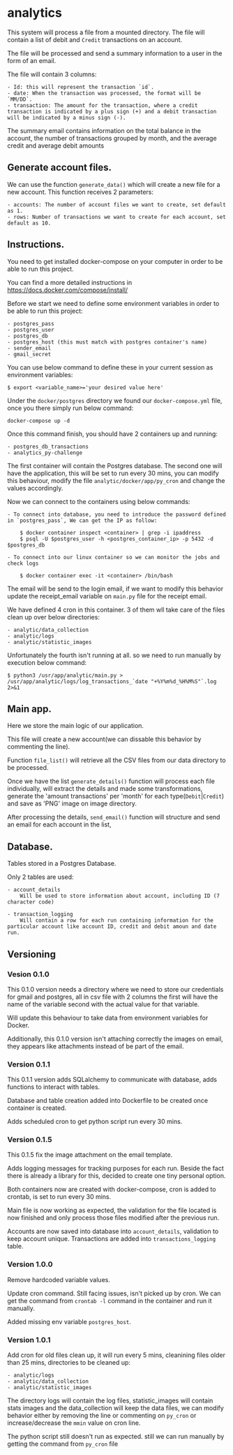 # analytics
This system will process a file from a mounted directory. The file will contain a list of debit and `Credit` transactions on an account.

The file will be processed and send a summary information to a user in the form of an email.

The file will contain 3 columns:

    - Id: this will represent the transaction `id`.
    - date: When the transaction was processed, the format will be `MM/DD`.
    - transaction: The amount for the transaction, where a credit transaction is indicated by a plus sign (+) and a debit transaction will be indicated by a minus sign (-). 

The summary email contains information on the total balance in the account, the number of
transactions grouped by month, and the average credit and average debit amounts

## Generate account files.
We can use the function `generate_data()` which will create a new file for a new account.
This function receives 2 parameters:

    - accounts: The number of account files we want to create, set default as 1.
    - rows: Number of transactions we want to create for each account, set default as 10.

## Instructions.
You need to get installed docker-compose on your computer in order to be able to run this project.

You can find a more detailed instructions in https://docs.docker.com/compose/install/

Before we start we need to define some environment variables in order to be able to run this project:

    - postgres_pass
    - postgres_user
    - postgres_db
    - postgres_host (this must match with postgres container's name)
    - sender_email
    - gmail_secret

You can use below command to define these in your current session as environment variables:

    $ export <variable_name>='your desired value here'

Under the `docker/postgres` directory we found our `docker-compose.yml` file, once you there simply run below command:

    docker-compose up -d

Once this command finish, you should have 2 containers up and running:

    - postgres_db_transactions
    - analytics_py-challenge

The first container will contain the Postgres database.
The second one will have the application, this will be set to run every 30 mins, you can modify this behaviour, modify the file `analytic/docker/app/py_cron` and change the values accordingly.

Now we can connect to the containers using below commands:

    - To connect into database, you need to introduce the password defined in `postgres_pass`, We can get the IP as follow:

        $ docker container inspect <container> | grep -i ipaddress
        $ psql -U $postgres_user -h <postgres_container_ip> -p 5432 -d $postgres_db

    - To connect into our linux container so we can monitor the jobs and check logs

        $ docker container exec -it <container> /bin/bash

The email will be send to the login email, if we want to modify this behavior update the receipt_email variable on `main.py` file for the receipt email.

We have defined 4 cron in this container. 3 of them wll take care of the files clean up over below directories:

    - analytic/data_collection
    - analytic/logs
    - analytic/statistic_images

Unfortunately the fourth isn't running at all. so we need to run manually by execution below command:

    $ python3 /usr/app/analytic/main.py > /usr/app/analytic/logs/log_transactions_`date "+%Y%m%d_%H%M%S"`.log 2>&1

## Main app.
Here we store the main logic of our application.

This file will create a new account(we can dissable this behavior by commenting the line).

Function `file_list()` will retrieve all the CSV files from our data directory to be processed.

Once we have the list `generate_details()` function will process each file individually, will extract the details and made some transformations, generate the 'amount transactions' per 'month' for each type(`Debit`|`Credit`) and save as 'PNG' image on image directory.

After processing the details, `send_email()` function will structure and send an email for each account in the list,

## Database.
Tables stored in a Postgres Database.

Only 2 tables are used:

    - account_details
        Will be used to store information about account, including ID (7 character code)

    - transaction_logging
        Will contain a row for each run containing information for the particular account like account ID, credit and debit amoun and date run.

## Versioning
### Vesion 0.1.0
This 0.1.0 version needs a directory where we need to store our credentials for gmail and postgres, all in csv file with 2 columns the first will have the name of the variable second with the actual value for that variable.

Will update this behaviour to take data from environment variables for Docker.

Additionally, this 0.1.0 version isn't attaching correctly the images on email, they appears like attachments instead of be part of the email.

### Version 0.1.1
This 0.1.1 version adds SQLalchemy to communicate with database, adds functions to interact with tables.

Database and table creation added into Dockerfile to be created once container is created.

Adds scheduled cron to get python script run every 30 mins.

### Version 0.1.5
This 0.1.5 fix the image attachment on the email template.

Adds logging messages for tracking purposes for each run. Beside the fact there is already a library for this, decided to create one tiny personal option.

Both containers now are created with docker-compose, cron is added to crontab, is set to run every 30 mins.

Main file is now working as expected, the validation for the file located is now finished and only process those files modified after the previous run.

Accounts are now saved into database into `account_details`, validation to keep account unique.
Transactions are added into `transactions_logging` table.

### Version 1.0.0
Remove hardcoded variable values.

Update cron command. Still facing issues, isn't picked up by cron.
We can get the command from `crontab -l` command in the container and run it manually.

Added missing env variable `postgres_host`.

### Version 1.0.1
Add cron for old files clean up, it will run every 5 mins, cleanining files older than 25 mins, directories to be cleaned up:

    - analytic/logs
    - analytic/data_collection
    - analytic/statistic_images

The directory logs will contain the log files, statistic_images will contain stats images and the data_collection will keep the data files, we can modify behavior either by removing the line or commenting on `py_cron` or increase/decrease the `mmin` value on cron line.

The python script still doesn't run as expected. still we can run manually by getting the command from `py_cron` file
